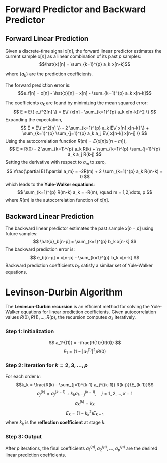 # Forward Predictor and Backward Predictor

## Forward Linear Prediction
Given a discrete-time signal $x[n]$, the forward linear predictor estimates the current sample $x[n]$ as a linear combination of its past $p$ samples:
$$\hat{x}[n] = \sum_{k=1}^{p} a_k x[n-k]$$

where $\{a_k\}$ are the prediction coefficients.

The forward prediction error is:
$$e_f[n] = x[n] - \hat{x}[n] = x[n] - \sum_{k=1}^{p} a_k x[n-k]$$

The coefficients $a_k$ are found by minimizing the mean squared error:
$$
E = E\{ e_f^2[n] \} = E\{ (x[n] - \sum_{k=1}^{p} a_k x[n-k])^2 \}
$$
Expanding the expectation,
$$
E = E\{ x^2[n] \} - 2 \sum_{k=1}^{p} a_k E\{ x[n] x[n-k] \} + \sum_{k=1}^{p} \sum_{j=1}^{p} a_k a_j E\{ x[n-k] x[n-j] \}
$$
Using the autocorrelation function $R(m) = E\{ x[n] x[n-m] \}$,
$$
E = R(0) - 2 \sum_{k=1}^{p} a_k R(k) + \sum_{k=1}^{p} \sum_{j=1}^{p} a_k a_j R(k-j)
$$
Setting the derivative with respect to $a_m$ to zero,
$$
\frac{\partial E}{\partial a_m} = -2R(m) + 2 \sum_{k=1}^{p} a_k R(m-k) = 0
$$
which leads to the **Yule-Walker equations**:
$$
\sum_{k=1}^{p} R(m-k) a_k = -R(m), \quad m = 1,2,\dots, p
$$
where $R(m)$ is the autocorrelation function of $x[n]$.

## Backward Linear Prediction
The backward linear predictor estimates the past sample $x[n-p]$ using future samples:
$$
\hat{x}_b[n-p] = \sum_{k=1}^{p} b_k x[n-k]
$$
The backward prediction error is:
$$
e_b[n-p] = x[n-p] - \sum_{k=1}^{p} b_k x[n-k]
$$
Backward prediction coefficients $b_k$ satisfy a similar set of Yule-Walker equations.

# Levinson-Durbin Algorithm
The **Levinson-Durbin recursion** is an efficient method for solving the Yule-Walker equations for linear prediction coefficients. Given autocorrelation values $R(0), R(1), ..., R(p)$, the recursion computes $a_k$ iteratively.

### Step 1: Initialization
$$
a_1^{(1)} = -\frac{R(1)}{R(0)}
$$
$$
E_1 = (1 - |a_1^{(1)}|^2) R(0)
$$

### Step 2: Iteration for $k = 2, 3, ..., p$
For each order $k$:
$$k_k = \frac{R(k) - \sum_{j=1}^{k-1} a_j^{(k-1)} R(k-j)}{E_{k-1}}$$
$$a_j^{(k)} = a_j^{(k-1)} + k_k a_{k-j}^{(k-1)}, \quad j = 1, 2, ..., k-1$$
$$a_k^{(k)} = k_k$$
$$E_k = (1 - k_k^2) E_{k-1}$$
where $k_k$ is the **reflection coefficient** at stage $k$.

### Step 3: Output
After $p$ iterations, the final coefficients $a_1^{(p)}, a_2^{(p)}, ..., a_p^{(p)}$ are the desired linear prediction coefficients.
